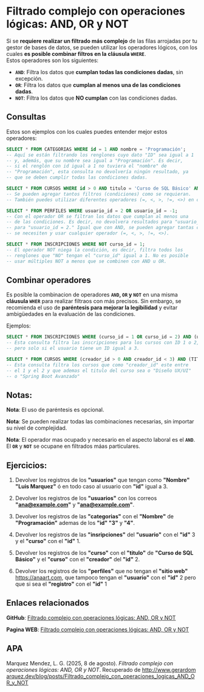 # Filtrado complejo con operaciones lógicas: AND, OR y NOT

Si se **requiere realizar un filtrado más complejo** de las filas arrojadas por tu gestor de bases de datos, se pueden utilizar los operadores lógicos, con los cuales **es posible combinar filtros en la cláusula `WHERE`**.  
Estos operadores son los siguientes:

- **`AND`**: Filtra los datos que **cumplan todas las condiciones dadas**, sin excepción.
- **`OR`**: Filtra los datos que **cumplan al menos una de las condiciones dadas**.
- **`NOT`**: Filtra los datos que **NO cumplan** con las condiciones dadas.


## Consultas
Estos son ejemplos con los cuales puedes entender mejor estos operadores:
```sql
SELECT * FROM CATEGORIAS WHERE id = 1 AND nombre = 'Programación';
-- Aquí se están filtrando los renglones cuyo dato "ID" sea igual a 1
-- y, además, que su nombre sea igual a "Programación". Es decir,
-- si el renglón con id igual a 1 no tuviera el "nombre" de
-- "Programación", esta consulta no devolvería ningún resultado, ya
-- que se deben cumplir todas las condiciones dadas.

SELECT * FROM CURSOS WHERE id > 0 AND titulo = 'Curso de SQL Básico' AND creador_id < 3;
-- Se pueden agregar tantos filtros (condiciones) como se requieran.
-- También puedes utilizar diferentes operadores (=, <, >, !=, <>) en cada condición.

SELECT * FROM PERFILES WHERE usuario_id = 2 OR usuario_id = -1;
-- Con el operador OR se filtran los datos que cumplan al menos una
-- de las condiciones. Es decir, no devolvera resultados para "usuario_id = 1" pero si
-- para "usuario_id = 2." Igual que con AND, se pueden agregar tantas condiciones como
-- se necesiten y usar cualquier operador (=, <, >, !=, <>).

SELECT * FROM INSCRIPCIONES WHERE NOT curso_id = 1;
-- El operador NOT niega la condición, es decir, filtra todos los
-- renglones que "NO" tengan el "curso_id" igual a 1. No es posible
-- usar múltiples NOT a menos que se combinen con AND u OR.
```

## Combinar operadores
Es posible la combinacion de operadores **`AND`, `OR` y `NOT`** en una misma **cláusula `WHER`** para realizar filtraos con más precisos. Sin embargo, se recomienda el uso de **paréntesis para mejorar la legibilidad** y evitar ambigüedades en la evaluación de las condiciones.

Ejemplos:
```sql
SELECT * FROM INSCRIPCIONES WHERE (curso_id = 1 OR curso_id = 2) AND (usuario_id = 3);
-- Esta consulta filtra las inscripciones para los cursos con ID 1 o 2,
-- pero solo si el usuario tiene un ID igual a 3.

SELECT * FROM CURSOS WHERE (creador_id > 0 AND creador_id < 3) AND (TITULO = 'Diseño UX/UI' OR titulo = 'Spring Boot Avanzado')
-- Esta consulta filtra los cursos que como "creador_id" este entre
-- el 1 y el 2 y que ademas el titulo del curso sea o "Diseño UX/UI"
-- o "Spring Boot Avanzado"
```

## Notas:

**Nota**: El uso de paréntesis es opcional.

**Nota**: Se pueden realizar todas las combinaciones necesarias, sin importar su nivel de complejidad.

**Nota**: El operador mas ocupado y necesario en el aspecto laboral es el **`AND`**. El **`OR`** y **`NOT`** se ocupane en filtrados máas particulares.

## Ejercicios:

1. Devolver los registros de los **"usuarios"** que tengan como **"Nombre" "Luis Marquez"** ó en todo caso al usuario con **"id"** igual a 3.

2. Devolver los registros de los **"usuarios"** con los correos **"ana@example.com"** y **"ana@example.com"**.

3. Devolver los registros de las **"categorias"** con el **"Nombre"** de **"Programación"** ademas de los **"id" "3"** y **"4"**.

4. Devolver los registros de las **"insripciones"** del **"usuario"** con el **"id"** 3 y el **"curso"** con el **"id"** 1.

5. Devolver los registros de los **"curso"** con el **"titulo"** de **"Curso de SQL Básico"** y el **"curso"** con el **"creador"** del **"id"** 2.

6. Devolver los registros de los **"perfiles"** que no tengan el **"sitio web"** https://anaart.com, que tampoco tengan el **"usuario"** con el **"id"** 2 pero que si sea el **"registro"** con el **"id"** 1

## Enlaces relacionados

**GitHub**: <a class="postLinks" href="https://github.com/AlgorithmHappy/Curso-de-SQL-SELECT-Facil-y-Rapido/blob/main/Filtrado%20complejo%20con%20operaciones%20logicas%20AND%20OR%20y%20NOT.md" target="_blank">Filtrado complejo con operaciones lógicas: AND, OR y NOT</a>

**Pagina WEB**: <a class="postLinks" href="http://www.gerardomarquez.dev/blog/posts/Filtrado_complejo_con_operaciones_logicas_AND_OR_y_NOT" target="_blank">Filtrado complejo con operaciones lógicas: AND, OR y NOT</a>

## APA

Marquez Mendez, L. G. (2025, 8 de agosto). *Filtrado complejo con operaciones lógicas: AND, OR y NOT*. Recuperado de <span style="word-break: break-all;">http://www.gerardomarquez.dev/blog/posts/Filtrado_complejo_con_operaciones_logicas_AND_OR_y_NOT</span>